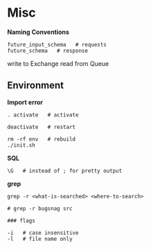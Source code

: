 # Misc

**Naming Conventions**
 
    future_input_schema   # requests
    future_schema   # response

 write to Exchange
 read from Queue
 

## Environment
**Import error**
    
    . activate   # activate

    deactivate   # restart

    rm -rf env   # rebuild
    ./init.sh


**SQL**

    \G   # instead of ; for pretty output


**grep**

    grep -r <what-is-searched> <where-to-search>
    
    # grep -r bugsnag src

    ### flags

    -i   # case insensitive
    -l   # file name only